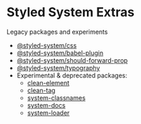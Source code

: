 
# Styled System Extras

Legacy packages and experiments


- [@styled-system/css](/packages/css)
- [@styled-system/babel-plugin](/packages/babel-plugin)
- [@styled-system/should-forward-prop](/packages/should-forward-prop)
- [@styled-system/typography](/packages/typography)
- Experimental & deprecated packages:
  - [clean-element](/packages/clean-element)
  - [clean-tag](/packages/clean-tag)
  - [system-classnames](/packages/system-classnames)
  - [system-docs](/packages/system-docs)
  - [system-loader](/packages/system-loader)
